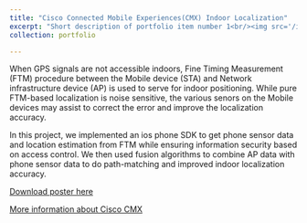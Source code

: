 ```yaml
---
title: "Cisco Connected Mobile Experiences(CMX) Indoor Localization"
excerpt: "Short description of portfolio item number 1<br/><img src='/images/500x300.png'>"
collection: portfolio

---
```


<!---This is an item in your portfolio. It can be have images or nice text. If you name the file .md, it will be parsed as markdown. If you name the file .html, it will be parsed as HTML. --->

When GPS signals are not accessible indoors, Fine Timing Measurement (FTM) procedure between the Mobile device (STA) and Network infrastructure device (AP) is used to serve for indoor positioning. While pure FTM-based localization is noise sensitive, the various senors on the Mobile devices may assist to correct the error and improve the localization accuracy. 

In this project, we implemented an ios phone SDK to get phone sensor data and location estimation from FTM while ensuring information security based on access control. We then used fusion algorithms to combine AP data with phone sensor data to do path-matching and improved indoor localization accuracy. 


[Download poster here](http://changshiraine.github.io/files/cisco_CMX.pdf)

[More information about Cisco CMX](https://www.cisco.com/c/en/us/products/collateral/wireless/mobility-services-engine/datasheet-c78-734648.html)


